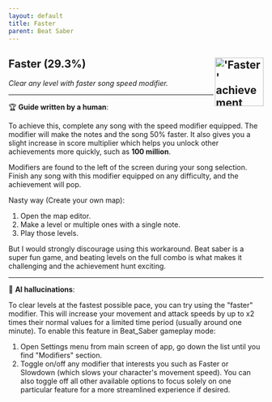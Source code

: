 ```yaml
---
layout: default
title: Faster
parent: Beat Saber
---
```


## Faster (29.3%) <img align="right" src="https://cdn.cloudflare.steamstatic.com/steamcommunity/public/images/apps/620980/a7b8aefc56f31c2797a6f89f76c8d23b3d018402.jpg" alt="'Faster' achievement icon" width="96" height="96">

_Clear any level with faster song speed modifier._

---

:trophy: **Guide written by a human**:

To achieve this, complete any song with the speed modifier equipped. The modifier will make the notes and the song 50% faster. It also gives you a slight increase in score multiplier which helps you unlock other achievements more quickly, such as **100 million**.

Modifiers are found to the left of the screen during your song selection. Finish any song with this modifier equipped on any difficulty, and the achievement will pop.

Nasty way (Create your own map):
1. Open the map editor.
2. Make a level or multiple ones with a single note.
3. Play those levels.

But I would strongly discourage using this workaround. Beat saber is a super fun game, and beating levels on the full combo is what makes it challenging and the achievement hunt exciting.

---

:robot: **AI hallucinations**:

To clear levels at the fastest possible pace, you can try using the "faster" modifier. This will increase your movement and attack speeds by up to x2 times their normal values for a limited time period (usually around one minute). To enable this feature in Beat_Saber gameplay mode:
1) Open Settings menu from main screen of app, go down the list until you find "Modifiers" section. 
2) Toggle on/off any modifier that interests you such as Faster or Slowdown (which slows your character's movement speed). You can also toggle off all other available options to focus solely on one particular feature for a more streamlined experience if desired.
